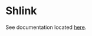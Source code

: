 # Shlink

See documentation located [here][1].

[1]: <https://nicholaswilde.io/homelab/apps/shlink/>
